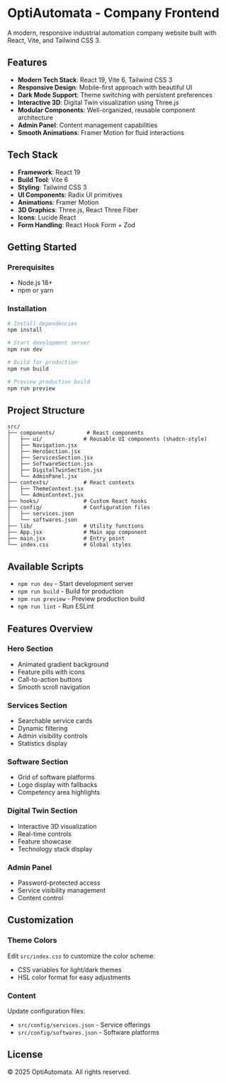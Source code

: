 # OptiAutomata - Company Frontend

A modern, responsive industrial automation company website built with React, Vite, and Tailwind CSS 3.

## Features

- **Modern Tech Stack**: React 19, Vite 6, Tailwind CSS 3
- **Responsive Design**: Mobile-first approach with beautiful UI
- **Dark Mode Support**: Theme switching with persistent preferences
- **Interactive 3D**: Digital Twin visualization using Three.js
- **Modular Components**: Well-organized, reusable component architecture
- **Admin Panel**: Content management capabilities
- **Smooth Animations**: Framer Motion for fluid interactions

## Tech Stack

- **Framework**: React 19
- **Build Tool**: Vite 6
- **Styling**: Tailwind CSS 3
- **UI Components**: Radix UI primitives
- **Animations**: Framer Motion
- **3D Graphics**: Three.js, React Three Fiber
- **Icons**: Lucide React
- **Form Handling**: React Hook Form + Zod

## Getting Started

### Prerequisites

- Node.js 18+ 
- npm or yarn

### Installation

```bash
# Install dependencies
npm install

# Start development server
npm run dev

# Build for production
npm run build

# Preview production build
npm run preview
```

## Project Structure

```
src/
├── components/          # React components
│   ├── ui/             # Reusable UI components (shadcn-style)
│   ├── Navigation.jsx
│   ├── HeroSection.jsx
│   ├── ServicesSection.jsx
│   ├── SoftwareSection.jsx
│   ├── DigitalTwinSection.jsx
│   └── AdminPanel.jsx
├── contexts/           # React contexts
│   ├── ThemeContext.jsx
│   └── AdminContext.jsx
├── hooks/              # Custom React hooks
├── config/             # Configuration files
│   ├── services.json
│   └── softwares.json
├── lib/                # Utility functions
├── App.jsx             # Main app component
├── main.jsx            # Entry point
└── index.css           # Global styles
```

## Available Scripts

- `npm run dev` - Start development server
- `npm run build` - Build for production
- `npm run preview` - Preview production build
- `npm run lint` - Run ESLint

## Features Overview

### Hero Section
- Animated gradient background
- Feature pills with icons
- Call-to-action buttons
- Smooth scroll navigation

### Services Section
- Searchable service cards
- Dynamic filtering
- Admin visibility controls
- Statistics display

### Software Section
- Grid of software platforms
- Logo display with fallbacks
- Competency area highlights

### Digital Twin Section
- Interactive 3D visualization
- Real-time controls
- Feature showcase
- Technology stack display

### Admin Panel
- Password-protected access
- Service visibility management
- Content control

## Customization

### Theme Colors
Edit `src/index.css` to customize the color scheme:
- CSS variables for light/dark themes
- HSL color format for easy adjustments

### Content
Update configuration files:
- `src/config/services.json` - Service offerings
- `src/config/softwares.json` - Software platforms

## License

© 2025 OptiAutomata. All rights reserved.
